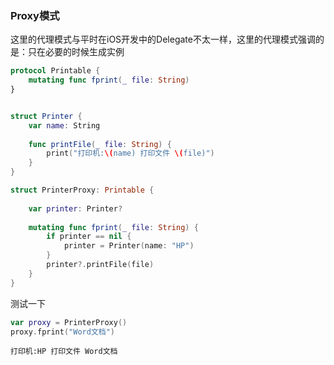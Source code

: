 ### Proxy模式

这里的代理模式与平时在iOS开发中的Delegate不太一样，这里的代理模式强调的是：只在必要的时候生成实例


``` swift 
protocol Printable {
    mutating func fprint(_ file: String)
}


struct Printer {
    var name: String
    
    func printFile(_ file: String) {
        print("打印机:\(name) 打印文件 \(file)")
    }
}

struct PrinterProxy: Printable {
    
    var printer: Printer?
    
    mutating func fprint(_ file: String) {
        if printer == nil {
            printer = Printer(name: "HP")
        }
        printer?.printFile(file)
    }
}
```

测试一下

``` swift
var proxy = PrinterProxy()
proxy.fprint("Word文档")
```

```
打印机:HP 打印文件 Word文档
```